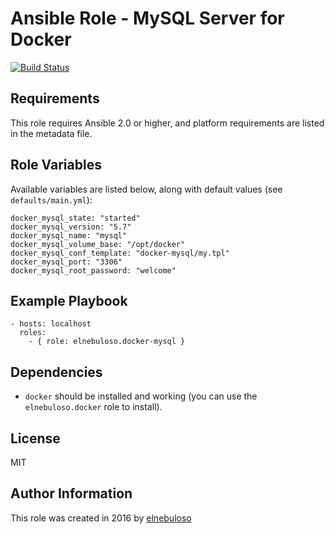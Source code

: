 # Ansible Role - MySQL Server for Docker

[![Build Status](https://travis-ci.org/elnebuloso/ansible-role-docker-mysql.svg?branch=master)](https://travis-ci.org/elnebuloso/ansible-role-docker-mysql)

## Requirements

This role requires Ansible 2.0 or higher, and platform requirements are listed in the metadata file.

## Role Variables

Available variables are listed below, along with default values (see `defaults/main.yml`):

```
docker_mysql_state: "started"
docker_mysql_version: "5.7"
docker_mysql_name: "mysql"
docker_mysql_volume_base: "/opt/docker"
docker_mysql_conf_template: "docker-mysql/my.tpl"
docker_mysql_port: "3306"
docker_mysql_root_password: "welcome"
```

## Example Playbook

```
- hosts: localhost
  roles:
    - { role: elnebuloso.docker-mysql }
```

## Dependencies

- `docker` should be installed and working (you can use the `elnebuloso.docker` role to install).

##  License

MIT

##  Author Information

This role was created in 2016 by [elnebuloso](https://github.com/elnebuloso/)